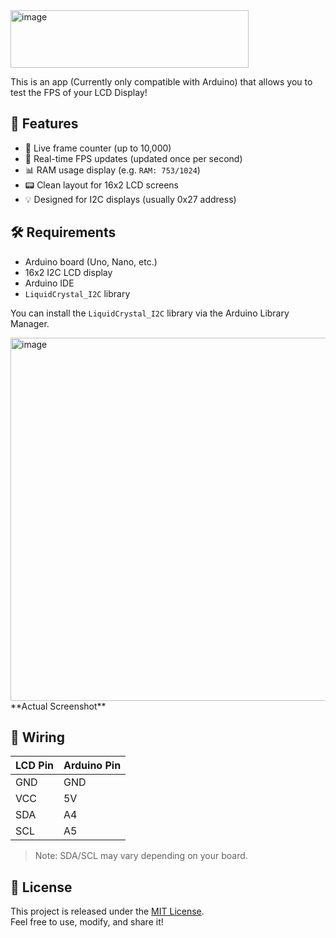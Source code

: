 <img width="381" height="92" alt="image" src="https://github.com/user-attachments/assets/fbeb87f3-2254-4408-887e-86125528eda0" />

This is an app (Currently only compatible with Arduino) that allows you to test the FPS of your LCD Display!

## 🚀 Features

- 🔢 Live frame counter (up to 10,000)
- 🎯 Real-time FPS updates (updated once per second)
- 📊 RAM usage display (e.g. `RAM: 753/1024`)
- 📟 Clean layout for 16x2 LCD screens
- 💡 Designed for I2C displays (usually 0x27 address)

## 🛠 Requirements

- Arduino board (Uno, Nano, etc.)
- 16x2 I2C LCD display
- Arduino IDE
- `LiquidCrystal_I2C` library

You can install the `LiquidCrystal_I2C` library via the Arduino Library Manager.

<img width="2625" height="581" alt="image" src="https://github.com/user-attachments/assets/b317ab84-cdac-4244-a07d-6812c3f0f299" />
**Actual Screenshot**

## 🔧 Wiring

| LCD Pin | Arduino Pin |
|---------|-------------|
| GND     | GND         |
| VCC     | 5V          |
| SDA     | A4          |
| SCL     | A5          |

> Note: SDA/SCL may vary depending on your board.

## 📄 License

This project is released under the [MIT License](LICENSE).  
Feel free to use, modify, and share it!
